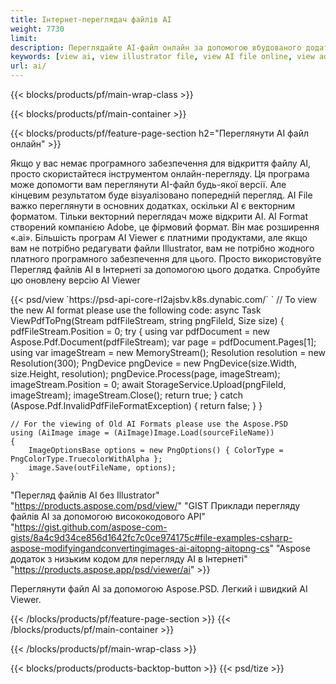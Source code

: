 ```yaml
---
title: Інтернет-переглядач файлів AI
weight: 7730
limit: 
description: Переглядайте AI-файл онлайн за допомогою вбудованого додатка Aspose
keywords: [view ai, view illustrator file, view AI file online, view adobe illustrator, ai file preview, ai format view]
url: ai/
---
```


{{< blocks/products/pf/main-wrap-class >}}


{{< blocks/products/pf/main-container >}}

{{< blocks/products/pf/feature-page-section h2="Переглянути AI файл онлайн" >}}
<p>Якщо у вас немає програмного забезпечення для відкриття файлу AI, просто скористайтеся інструментом онлайн-перегляду. Ця програма може допомогти вам переглянути AI-файл будь-якої версії. Але кінцевим результатом буде візуалізовано попередній перегляд. AI File важко переглянути в основних додатках, оскільки AI є векторним форматом. Тільки векторний переглядач може відкрити AI. AI Format створений компанією Adobe, це фірмовий формат. Він має розширення «.ai». Більшість програм AI Viewer є платними продуктами, але якщо вам не потрібно редагувати файли Illustrator, вам не потрібно жодного платного програмного забезпечення для цього. Просто використовуйте Перегляд файлів AI в Інтернеті за допомогою цього додатка. Спробуйте цю оновлену версію AI Viewer</p>
{{< psd/view `https://psd-api-core-rl2ajsbv.k8s.dynabic.com/` 
`	// To view the new AI format please use the following code:
	async Task<bool> ViewPdfToPng(Stream pdfFileStream, string pngFileId, Size size)
	{
		pdfFileStream.Position = 0;
		try
		{
			using var pdfDocument = new Aspose.Pdf.Document(pdfFileStream);
			var page = pdfDocument.Pages[1];
			using var imageStream = new MemoryStream();
			Resolution resolution = new Resolution(300);
			PngDevice pngDevice = new PngDevice(size.Width, size.Height, resolution);
			pngDevice.Process(page, imageStream);
			imageStream.Position = 0;
			await StorageService.Upload(pngFileId, imageStream);
			imageStream.Close();
			return true;
		}
		catch (Aspose.Pdf.InvalidPdfFileFormatException)
		{
			return false;
		}
	}
	
	// For the viewing of Old AI Formats please use the Aspose.PSD
	using (AiImage image = (AiImage)Image.Load(sourceFileName))
	{
		ImageOptionsBase options = new PngOptions() { ColorType = PngColorType.TruecolorWithAlpha };
		image.Save(outFileName, options);
	}` 
"Перегляд файлів AI без Illustrator" "https://products.aspose.com/psd/view/" 
"GIST Приклади перегляду файлів AI за допомогою висококодового API" "https://gist.github.com/aspose-com-gists/8a4c9d34ce856d1642fc7c0ce974175c#file-examples-csharp-aspose-modifyingandconvertingimages-ai-aitopng-aitopng-cs" 
"Aspose додаток з низьким кодом для перегляду AI в Інтернеті" "https://products.aspose.app/psd/viewer/ai" >}}
<p>Переглянути файл AI за допомогою Aspose.PSD. Легкий і швидкий AI Viewer.</p>
{{< /blocks/products/pf/feature-page-section >}}
{{< /blocks/products/pf/main-container >}}


{{< /blocks/products/pf/main-wrap-class >}}

{{< blocks/products/products-backtop-button >}}
{{< psd/tize >}}
